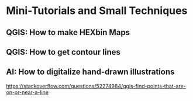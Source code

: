 # Mini-Tutorials and Small Techniques

## QGIS: How to make HEXbin Maps

## QGIS: How to get contour lines

## AI: How to digitalize hand-drawn illustrations

https://stackoverflow.com/questions/52274984/qgis-find-points-that-are-on-or-near-a-line